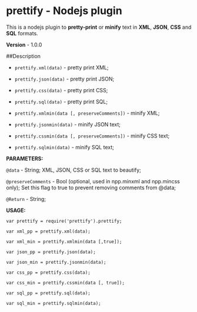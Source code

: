 # prettify - Nodejs plugin

This is a nodejs plugin to **pretty-print** or **minify** text in **XML**, **JSON**, **CSS** and **SQL** formats.

**Version** - 1.0.0

##Description

- `prettify.xml(data)` - pretty print XML;

- `prettify.json(data)` - pretty print JSON;

- `prettify.css(data)` - pretty print CSS;

- `prettify.sql(data)` - pretty print SQL;

- `prettify.xmlmin(data [, preserveComments])` - minify XML;

- `prettify.jsonmin(data)` - minify JSON text;

- `prettify.cssmin(data [, preserveComments])` - minify CSS text;

- `prettify.sqlmin(data)` - minify SQL text;

**PARAMETERS:**

`@data` - String; XML, JSON, CSS or SQL text to beautify;

`@preserveComments` - Bool (optional, used in npp.minxml and npp.mincss only);
Set this flag to true to prevent removing comments from @data;

`@Return` - String;

**USAGE:**

`var prettify = require('prettify').prettify;`

`var xml_pp = prettify.xml(data);`

`var xml_min = prettify.xmlmin(data [,true]);`

`var json_pp = prettify.json(data);`

`var json_min = prettify.jsonmin(data);`

`var css_pp = prettify.css(data);`

`var css_min = prettify.cssmin(data [, true]);`

`var sql_pp = prettify.sql(data);`

`var sql_min = prettify.sqlmin(data);`

